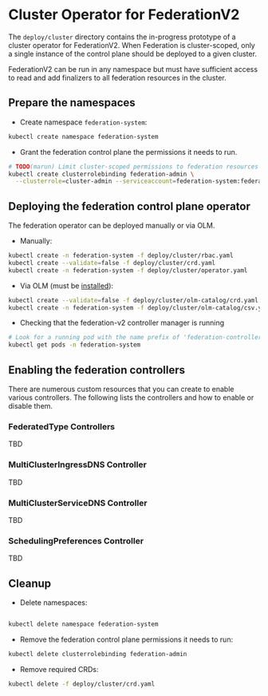# Cluster Operator for FederationV2

The `deploy/cluster` directory contains the in-progress prototype of a cluster
operator for FederationV2.  When Federation is cluster-scoped, only a single
instance of the control plane should be deployed to a given cluster.

FederationV2 can be run in any namespace but must have sufficient access to
read and add finalizers to all federation resources in the cluster.

## Prepare the namespaces

- Create namespace `federation-system`:

```bash
kubectl create namespace federation-system
```

- Grant the federation control plane the permissions it needs to run.

```bash
# TODO(marun) Limit cluster-scoped permissions to federation resources (template/placement/etc)
kubectl create clusterrolebinding federation-admin \
  --clusterrole=cluster-admin --serviceaccount=federation-system:federation-controller-manager
```

## Deploying the federation control plane operator

The federation operator can be deployed manually or via OLM.

 - Manually:

```bash
kubectl create -n federation-system -f deploy/cluster/rbac.yaml
kubectl create --validate=false -f deploy/cluster/crd.yaml
kubectl create -n federation-system -f deploy/cluster/operator.yaml
```

 - Via OLM (must be [installed](https://github.com/operator-framework/operator-lifecycle-manager/blob/master/Documentation/install/install.md)):

```bash
kubectl create --validate=false -f deploy/cluster/olm-catalog/crd.yaml
kubectl create -n federation-system -f deploy/cluster/olm-catalog/csv.yaml
```

- Checking that the federation-v2 controller manager is running

```bash
# Look for a running pod with the name prefix of 'federation-controller-manager-'
kubectl get pods -n federation-system
```

## Enabling the federation controllers

There are numerous custom resources that you can create to enable various
controllers. The following lists the controllers and how to enable or disable
them.

### FederatedType Controllers

TBD

### MultiClusterIngressDNS Controller

TBD

### MultiClusterServiceDNS Controller

TBD

### SchedulingPreferences Controller

TBD

## Cleanup

- Delete namespaces:

```bash

kubectl delete namespace federation-system
```

- Remove the federation control plane permissions it needs to run:

```bash
kubectl delete clusterrolebinding federation-admin
```

- Remove required CRDs:

```bash
kubectl delete -f deploy/cluster/crd.yaml
```
